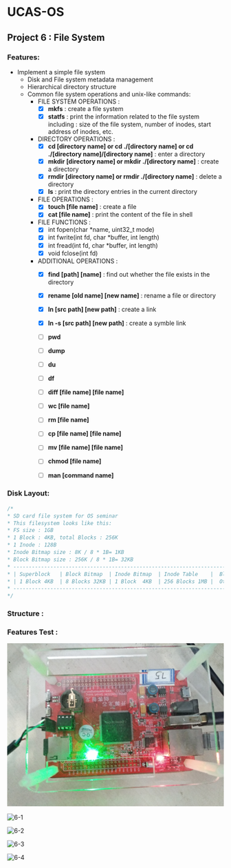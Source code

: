 # UCAS-OS

## Project 6 : File System

### Features:

* Implement a simple file system
    * Disk and File system metadata management
    * Hierarchical directory structure
    * Common file system operations and unix-like commands:
        * FILE SYSTEM OPERATIONS :
            - [x] **mkfs** : create a file system
            - [x] **statfs** : print the information related to the file system including : size of the file system, number of inodes, start address of inodes, etc.
        * DIRECTORY OPERATIONS :
            - [x] **cd [directory name] or cd ./[directory name] or cd ./[directory name]/[directory name]** : enter a directory
            - [x] **mkdir [directory name] or mkdir ./[directory name]** : create a directory
            - [x] **rmdir [directory name] or rmdir ./[directory name]** : delete a directory
            - [x] **ls** : print the directory entries in the current directory
        * FILE OPERATIONS :
            - [x] **touch [file name]** : create a file
            - [x] **cat [file name]** : print the content of the file in shell
        * FILE FUNCTIONS :
            - [x] int fopen(char *name, uint32_t mode)
            - [x] int fwrite(int fd, char *buffer, int length)
            - [x] int fread(int fd, char *buffer, int length)
            - [x] void fclose(int fd)
        * ADDITIONAL OPERATIONS :
            - [x] **find [path] [name]** : find out whether the file exists in the directory 
            - [x] **rename [old name] [new name]** : rename a file or directory
            - [x] **ln [src path] [new path]** : create a link
            - [x] **ln -s [src path] [new path]** : create a symble link
            - [ ] **pwd**
            - [ ] **dump**
            - [ ] **du**
            - [ ] **df**
            - [ ] **diff [file name] [file name]**
            - [ ] **wc [file name]**
            - [ ] **rm [file name]**
            - [ ] **cp [file name] [file name]**
            - [ ] **mv [file name] [file name]**
            - [ ] **chmod [file name]**
            - [ ] **man [command name]**



### Disk Layout:

```c
/*
* SD card file system for OS seminar
* This filesystem looks like this:
* FS size : 1GB
* 1 Block : 4KB, total Blocks : 256K
* 1 Inode : 128B
* Inode Bitmap size : 8K / 8 * 1B= 1KB
* Block Bitmap size : 256K / 8 * 1B= 32KB
* --------------------------------------------------------------------------------
* | Superblock   | Block Bitmap  | Inode Bitmap  | Inode Table    |  Blocks    |
* | 1 Block 4KB  | 8 Blocks 32KB | 1 Block  4KB  | 256 Blocks 1MB |  Others    |
* --------------------------------------------------------------------------------
*/
```

### Structure :



### Features Test :

![6-0](/resources/disk.jpg)

![6-1](/resources/1.gif)

![6-2](/resources/2.gif)

![6-3](/resources/3.gif)

![6-4](/resources/4.gif)

